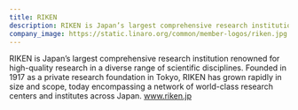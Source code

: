 ```yaml
---
title: RIKEN
description: RIKEN is Japan’s largest comprehensive research institution renowned for high-quality research in a diverse range of scientific disciplines. Founded in 1917 as a private research foundation in Tokyo, RIKEN has grown rapidly in size and scope, today encompassing a network of world-class research centers and institutes across Japan.
company_image: https://static.linaro.org/common/member-logos/riken.jpg
---
```

RIKEN is Japan’s largest comprehensive research institution renowned for high-quality research in a diverse range of scientific disciplines. Founded in 1917 as a private research foundation in Tokyo, RIKEN has grown rapidly in size and scope, today encompassing a network of world-class research centers and institutes across Japan. www.riken.jp
